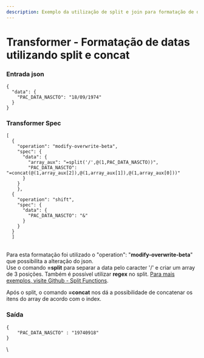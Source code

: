 ```yaml
---
description: Exemplo da utilização de split e join para formatação de datas.
---
```


# Transformer - Formatação de datas utilizando split e concat

### **Entrada json**

```
{
  "data": {
    "PAC_DATA_NASCTO": "18/09/1974"
  }
}
```

### **Transformer Spec**

```
[
  {
    "operation": "modify-overwrite-beta",
    "spec": {
      "data": {
        "array_aux": "=split('/',@(1,PAC_DATA_NASCTO))",
        "PAC_DATA_NASCTO": "=concat(@(1,array_aux[2]),@(1,array_aux[1]),@(1,array_aux[0]))"
      }
    }
    },
  {
    "operation": "shift",
    "spec": {
      "data": {
        "PAC_DATA_NASCTO": "&"
      }
    }
  }
  ]
```

\
Para esta formatação foi utilizado o "operation": "**modify-overwrite-beta**" que possibilita a alteração do json.\
Use o comando **=split** para separar a data pelo caracter '/' e  criar um array de 3 posições. Também é possível utilizar **regex** no split. [Para mais exemplos, visite Github - Split Functions](https://github.com/bazaarvoice/jolt/blob/7812399d1c955742d81eae363244a2d0ef86cf3b/jolt-core/src/test/resources/json/modifier/functions/stringsSplitTest.json).

Após o split, o comando **=concat** nos dá a possibilidade de concatenar os itens do array de acordo com o index.

### **Saída** &#x20;

```
{  
    "PAC_DATA_NASCTO" : "19740918"
}
```

\

